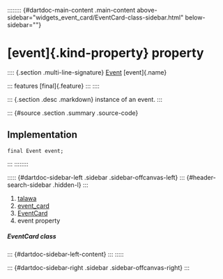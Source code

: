 :::::::: {#dartdoc-main-content .main-content above-sidebar="widgets_event_card/EventCard-class-sidebar.html" below-sidebar=""}
<div>

# [event]{.kind-property} property

</div>

:::: {.section .multi-line-signature}
[Event](../../models_events_event_model/Event-class.html) [event]{.name}

::: features
[final]{.feature}
:::
::::

::: {.section .desc .markdown}
instance of an event.
:::

::: {#source .section .summary .source-code}
## Implementation

``` language-dart
final Event event;
```
:::
::::::::

::::: {#dartdoc-sidebar-left .sidebar .sidebar-offcanvas-left}
::: {#header-search-sidebar .hidden-l}
:::

1.  [talawa](../../index.html)
2.  [event_card](../../widgets_event_card/)
3.  [EventCard](../../widgets_event_card/EventCard-class.html)
4.  event property

##### EventCard class

::: {#dartdoc-sidebar-left-content}
:::
:::::

::: {#dartdoc-sidebar-right .sidebar .sidebar-offcanvas-right}
:::
